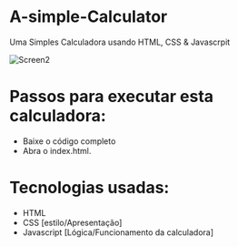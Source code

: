 # A-simple-Calculator
 Uma Simples Calculadora usando HTML, CSS & Javascrpit

![Screen2](https://github.com/wellyntongoncalves/A-simple-Calculator/assets/101224486/70f62969-65b3-4ed2-9a8f-53a21d395680)
 

 # Passos para executar esta calculadora:

+ Baixe o código completo
+ Abra o index.html.

# Tecnologias usadas:
  
+ HTML
+ CSS [estilo/Apresentação]
+ Javascript [Lógica/Funcionamento da calculadora]
 
